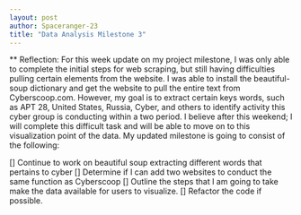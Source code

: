 ```yaml
---
layout: post
author: Spaceranger-23
title: "Data Analysis Milestone 3"
---
```


** Reflection:
For this week update on my project milestone, I was only able to complete the initial steps for web scraping, but still having difficulties pulling certain elements from the website. I was able to install the beautiful-soup dictionary and get the website to pull the entire text from Cyberscoop.com. However, my goal is to extract certain keys words, such as APT 28, United States, Russia, Cyber, and others to identify activity this cyber group is conducting within a two period. I believe after this weekend; I will complete this difficult task and will be able to move on to this visualization point of the data. My updated milestone is going to consist of the following: 

[] Continue to work on beautiful soup extracting different words that pertains to cyber
[] Determine if I can add two websites to conduct the same function as Cyberscoop
[] Outline the steps that I am going to take make the data available for users to visualize. 
[] Refactor the code if possible.   

